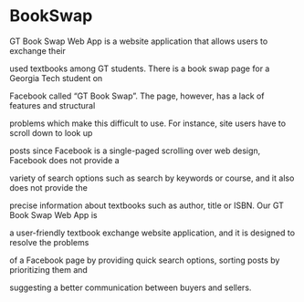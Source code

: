# BookSwap

GT Book Swap Web App is a website application that allows users to exchange their

used textbooks among GT students. There is a book swap page for a Georgia Tech student on 

Facebook called “GT Book Swap”. The page, however, has a lack of features and structural 

problems which make this difficult to use. For instance, site users have to scroll down to look up 

posts since Facebook is a single-paged scrolling over web design, Facebook does not provide a 

variety of search options such as search by keywords or course, and it also does not provide the 

precise information about textbooks such as author, title or ISBN. Our GT Book Swap Web App is 

a user-friendly textbook exchange website application, and it is designed to resolve the problems 

of a Facebook page by providing quick search options, sorting posts by prioritizing them and 

suggesting a better communication between buyers and sellers.
